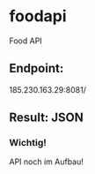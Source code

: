 # foodapi
Food API
## Endpoint:
185.230.163.29:8081/
## Result: JSON

### Wichtig!
API noch im Aufbau!

